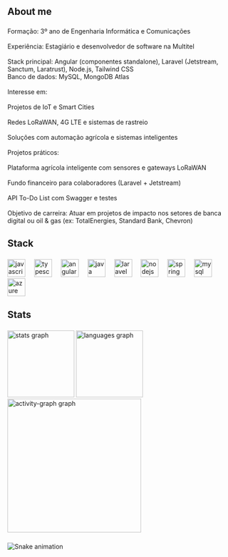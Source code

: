 <h2 align="left">About me</h2>

###

<p align="left">Formação: 3º ano de Engenharia Informática e Comunicações<br><br>Experiência: Estagiário e desenvolvedor de software na Multitel<br><br>Stack principal: Angular (componentes standalone), Laravel (Jetstream, Sanctum, Laratrust), Node.js, Tailwind CSS<br>Banco de dados: MySQL, MongoDB Atlas<br><br>Interesse em:<br><br>Projetos de IoT e Smart Cities<br><br>Redes LoRaWAN, 4G LTE e sistemas de rastreio<br><br>Soluções com automação agrícola e sistemas inteligentes<br><br> Projetos práticos:<br><br>Plataforma agrícola inteligente com sensores e gateways LoRaWAN<br><br>Fundo financeiro para colaboradores (Laravel + Jetstream)<br><br>API To-Do List com Swagger e testes<br><br>Objetivo de carreira: Atuar em projetos de impacto nos setores de banca digital ou oil & gas (ex: TotalEnergies, Standard Bank, Chevron)</p>

###

<h2 align="left">Stack</h2>

###

<div align="left">
  <img src="https://cdn.jsdelivr.net/gh/devicons/devicon/icons/javascript/javascript-original.svg" height="40" alt="javascript logo"  />
  <img width="12" />
  <img src="https://cdn.jsdelivr.net/gh/devicons/devicon/icons/typescript/typescript-original.svg" height="40" alt="typescript logo"  />
  <img width="12" />
  <img src="https://cdn.simpleicons.org/angular/DD0031" height="40" alt="angularjs logo"  />
  <img width="12" />
  <img src="https://skillicons.dev/icons?i=java" height="40" alt="java logo"  />
  <img width="12" />
  <img src="https://cdn.simpleicons.org/laravel/FF2D20" height="40" alt="laravel logo"  />
  <img width="12" />
  <img src="https://cdn.simpleicons.org/nodedotjs/339933" height="40" alt="nodejs logo"  />
  <img width="12" />
  <img src="https://cdn.simpleicons.org/spring/6DB33F" height="40" alt="spring logo"  />
  <img width="12" />
  <img src="https://cdn.simpleicons.org/mysql/4479A1" height="40" alt="mysql logo"  />
  <img width="12" />
  <img src="https://skillicons.dev/icons?i=azure" height="40" alt="azure logo"  />
</div>

###

<h2 align="left">Stats</h2>

###

<div align="left">
  <img src="https://github-readme-stats.vercel.app/api?username=Proverasamuel&hide_title=false&hide_rank=false&show_icons=true&include_all_commits=true&count_private=true&disable_animations=false&theme=algolia&locale=en&hide_border=false&order=1" height="150" alt="stats graph"  />
  <img src="https://github-readme-stats.vercel.app/api/top-langs?username=Proverasamuel&locale=en&hide_title=false&layout=compact&card_width=320&langs_count=5&theme=algolia&hide_border=false&order=2" height="150" alt="languages graph"  />
  <img src="https://github-readme-activity-graph.vercel.app/graph?username=Proverasamuel&radius=16&theme=react&area=true&order=5" height="300" alt="activity-graph graph"  />
</div>

###

<img src="https://raw.githubusercontent.com/Proverasamuel/Proverasamuel/output/snake.svg" alt="Snake animation" />

###
